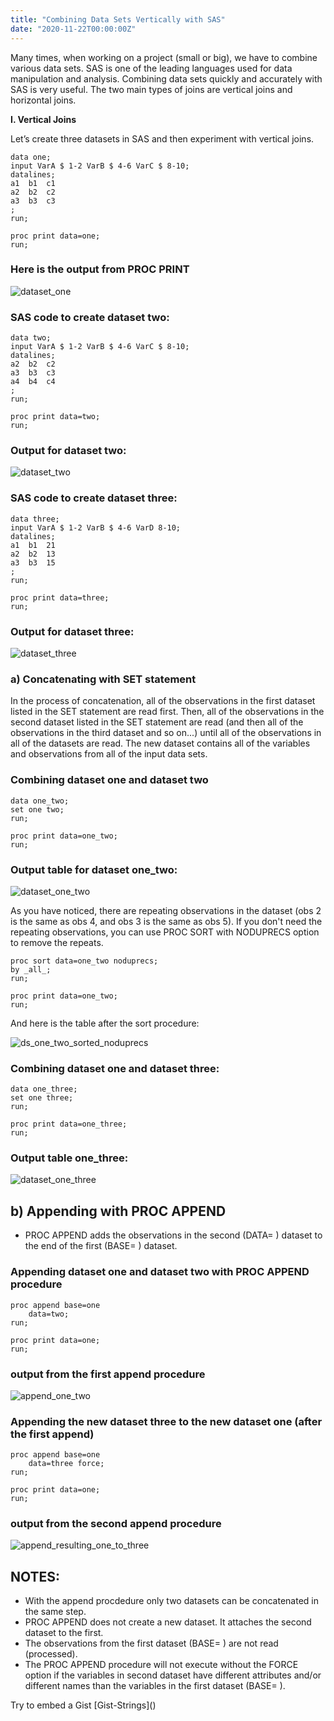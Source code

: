 ```yaml
---
title: "Combining Data Sets Vertically with SAS"
date: "2020-11-22T00:00:00Z"
---
```

Many times, when working on a project (small or big), we have to combine various data sets. SAS is one of the leading languages used for data manipulation and analysis. Combining data sets quickly and accurately with SAS is very useful.
The two main types of joins are vertical joins and horizontal joins.


__I.	Vertical Joins__


Let’s create three datasets in SAS and then experiment with vertical joins. <!--more-->
```SAS
data one;
input VarA $ 1-2 VarB $ 4-6 VarC $ 8-10;
datalines;
a1  b1  c1
a2  b2  c2
a3  b3  c3
;
run;

proc print data=one;
run;
```
### Here is the output from PROC PRINT


![dataset_one](/image/dataset_one.png "Is it working?")

### SAS code to create dataset two:

```SAS
data two;
input VarA $ 1-2 VarB $ 4-6 VarC $ 8-10;
datalines;
a2  b2  c2
a3  b3  c3
a4  b4  c4
;
run;

proc print data=two;
run;
```

### Output for dataset two:

![dataset_two](/image/dataset_two.png)

### SAS code to create dataset three:

```SAS
data three;
input VarA $ 1-2 VarB $ 4-6 VarD 8-10;
datalines;
a1  b1  21
a2  b2  13
a3  b3  15
;
run;

proc print data=three;
run;
```

### Output for dataset three:

![dataset_three](/image/dataset_three.png)

###  a)   Concatenating with SET statement

In the process of concatenation, all of the observations in the first dataset listed in the SET statement are read first. Then, all of the observations in the second dataset listed in the SET statement are read (and then all of the observations in the third dataset and so on...) until all of the observations in all of the datasets are read. The new dataset contains all of the variables and observations from all of the input data sets.  

### Combining dataset one and dataset two

```SAS
data one_two;
set one two;
run;

proc print data=one_two;
run;
```

### Output table for dataset one_two:

![dataset_one_two](/image/dataset_one_two.png)

As you have noticed, there are repeating observations in the dataset (obs 2 is the same as obs 4, and obs 3 is the same as obs 5). If you don't need the repeating observations, you can use PROC SORT with NODUPRECS option to remove the repeats. 

```sas
proc sort data=one_two noduprecs;
by _all_;
run;

proc print data=one_two;
run;
```
And here is the table after the sort procedure:

![ds_one_two_sorted_noduprecs](/image/ds_one_two_sorted_nodups.png)

### Combining dataset one and dataset three:

```SAS
data one_three;
set one three;
run;

proc print data=one_three;
run;
```

### Output table one_three:

![dataset_one_three](/image/dataset_one_three.png)


##  b) Appending with PROC APPEND
 - PROC APPEND adds the observations in the second (DATA= ) dataset to the end of the first (BASE= ) dataset.

### Appending dataset one and dataset two with PROC APPEND procedure

```sas
proc append base=one
	data=two;
run;

proc print data=one;
run;
```

### output from the first append procedure
![append_one_two](/image/append_one_two.png)

### Appending the new dataset three to the new dataset one (after the first append)

```sas
proc append base=one
	data=three force;
run;

proc print data=one;
run;
```

### output from the second append procedure
![append_resulting_one_to_three](/image/append_resulting_one_to_three.png)

## NOTES:
 - With the append procdedure only two datasets can be concatenated in the same step.
 - PROC APPEND does not create a new dataset. It attaches the second dataset to the first.
 - The observations from the first dataset (BASE= ) are not read (processed). 
 - The PROC APPEND procedure will not execute without the FORCE option if the variables in second dataset have different attributes and/or different names than the variables in the first dataset (BASE= ).


Try to embed a Gist [Gist-Strings](<script src="https://gist.github.com/FunWithData/0499035cab94a5096557b610c0de6d34.js"></script>)